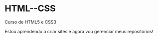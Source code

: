 # HTML--CSS
 Curso de HTML5 e CSS3

Estou aprendendo a criar sites e agora vou gerenciar meus repositórios!